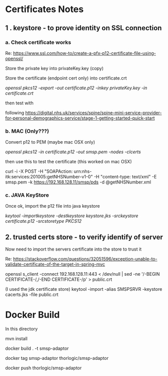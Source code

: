 
# Certificates Notes 


## 1 . keystore - to prove identity on SSL connection

### a. Check certificate works

Re: https://www.ssl.com/how-to/create-a-pfx-p12-certificate-file-using-openssl/

Store the private key into privateKey.key (copy)

Store the certificate (endpoint cert only) into certificate.crt

*openssl pkcs12 -export -out certificate.p12 -inkey privateKey.key -in certificate.crt*

then test with 

following https://digital.nhs.uk/services/spine/spine-mini-service-provider-for-personal-demographics-service/stage-1-getting-started-quick-start


### b. MAC (Only???)

Convert p12 to PEM (maybe mac OSX only) 

*openssl pkcs12 -in certificate.p12 -out smsp.pem -nodes -clcerts*

then use this to test the certificate (this worked on mac OSX)

curl -i -X POST -H "SOAPAction: urn:nhs-itk:services:201005:getNHSNumber-v1-0" -H "content-type: text/xml" -E smsp.pem -k https://192.168.128.11/smsp/pds -d @getNHSNumber.xml

### c. JAVA KeyStore

Once ok, import the p12 file into java keystore

*keytool -importkeystore -destkeystore keystore.jks -srckeystore certificate.p12 -srcstoretype PKCS12*

## 2. trusted certs store - to verify identify of server

Now need to import the servers certificate into the store to trust it

Re: https://stackoverflow.com/questions/32051596/exception-unable-to-validate-certificate-of-the-target-in-spring-mvc

openssl s_client -connect 192.168.128.11:443 < /dev/null | sed -ne '/-BEGIN CERTIFICATE-/,/-END CERTIFICATE-/p' > public.crt

(I used the jdk certificate store)
keytool -import -alias SMSPSRVR -keystore cacerts.jks -file public.crt



# Docker Build

In this directory

mvn install 

docker build . -t smsp-adaptor

docker tag smsp-adaptor thorlogic/smsp-adaptor

docker push thorlogic/smsp-adaptor

